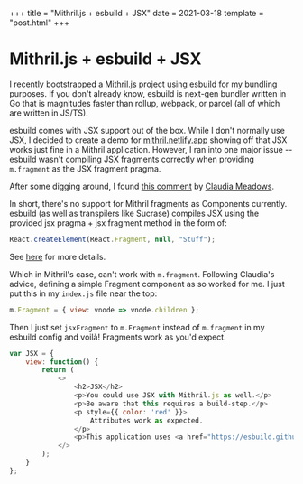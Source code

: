 +++
title = "Mithril.js + esbuild + JSX"
date = 2021-03-18
template = "post.html"
+++

# Mithril.js + esbuild + JSX

I recently bootstrapped a [Mithril.js](https://mithril.js.org) project using [esbuild](https://esbuild.github.io/) for my bundling purposes. If you don't already know, esbuild is next-gen bundler written in Go that is magnitudes faster than rollup, webpack, or parcel (all of which are written in JS/TS).

esbuild comes with JSX support out of the box. While I don't normally use JSX, I decided to create a demo for [mithril.netlify.app](https://mithril.netlify.app) showing off that JSX works just fine in a Mithril application. However, I ran into one major issue -- esbuild wasn't compiling JSX fragments correctly when providing `m.fragment` as the JSX fragment pragma. 

After some digging around, I found [this comment](https://gitter.im/mithriljs/mithril.js?at=5b98ce1c51a02e2a261ac656) by [Claudia Meadows](https://github.com/isiahmeadows).

In short, there's no support for Mithril fragments as Components currently. esbuild (as well as transpilers like Sucrase) compiles JSX using the provided jsx pragma + jsx fragment method in the form of:

```js
React.createElement(React.Fragment, null, "Stuff");
```

See [here](https://esbuild.github.io/api/#jsx-fragment) for more details.

Which in Mithril's case, can't work with `m.fragment`. Following Claudia's advice, defining a simple Fragment component as so worked for me. I just put this in my `index.js` file near the top:
```js
m.Fragment = { view: vnode => vnode.children };
```
Then I just set `jsxFragment` to `m.Fragment` instead of `m.fragment` in my esbuild config and voilà! Fragments work as you'd expect.

```js
var JSX = {
    view: function() {
        return (
            <>
                <h2>JSX</h2>
                <p>You could use JSX with Mithril.js as well.</p>
                <p>Be aware that this requires a build-step.</p>
                <p style={{ color: 'red' }}>
                    Attributes work as expected.
                </p>
                <p>This application uses <a href="https://esbuild.github.io/">esbuild</a> to convert JSX.</p>
            </>
        );
    }
};
```
